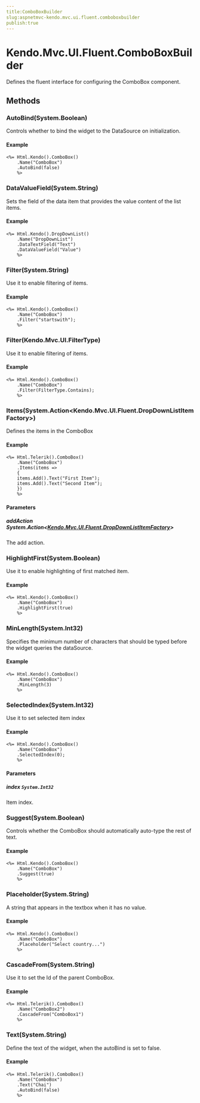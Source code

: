 ```yaml
---
title:ComboBoxBuilder
slug:aspnetmvc-kendo.mvc.ui.fluent.comboboxbuilder
publish:true
---
```


# Kendo.Mvc.UI.Fluent.ComboBoxBuilder

Defines the fluent interface for configuring the ComboBox component.

## Methods

### AutoBind(System.Boolean)
Controls whether to bind the widget to the DataSource on initialization.

#### Example
    <%= Html.Kendo().ComboBox()
        .Name("ComboBox")
        .AutoBind(false)
        %>

### DataValueField(System.String)
Sets the field of the data item that provides the value content of the list items.

#### Example
    <%= Html.Kendo().DropDownList()
        .Name("DropDownList")
        .DataTextField("Text")
        .DataValueField("Value")
        %>

### Filter(System.String)
Use it to enable filtering of items.

#### Example
    <%= Html.Kendo().ComboBox()
        .Name("ComboBox")
        .Filter("startswith");
        %>

### Filter(Kendo.Mvc.UI.FilterType)
Use it to enable filtering of items.

#### Example
    <%= Html.Kendo().ComboBox()
        .Name("ComboBox")
        .Filter(FilterType.Contains);
        %>

### Items(System.Action\<Kendo.Mvc.UI.Fluent.DropDownListItemFactory\>)
Defines the items in the ComboBox

#### Example
    <%= Html.Telerik().ComboBox()
        .Name("ComboBox")
        .Items(items =>
        {
        items.Add().Text("First Item");
        items.Add().Text("Second Item");
        })
        %>

#### Parameters

##### addAction System.Action\<[Kendo.Mvc.UI.Fluent.DropDownListItemFactory](/api/wrappers/aspnet-mvc/Kendo.Mvc.UI.Fluent/DropDownListItemFactory)\>
The add action.

### HighlightFirst(System.Boolean)
Use it to enable highlighting of first matched item.

#### Example
    <%= Html.Kendo().ComboBox()
        .Name("ComboBox")
        .HighlightFirst(true)
        %>

### MinLength(System.Int32)
Specifies the minimum number of characters that should be typed before the widget queries the dataSource.

#### Example
    <%= Html.Kendo().ComboBox()
        .Name("ComboBox")
        .MinLength(3)
        %>

### SelectedIndex(System.Int32)
Use it to set selected item index

#### Example
    <%= Html.Kendo().ComboBox()
        .Name("ComboBox")
        .SelectedIndex(0);
        %>

#### Parameters

##### index `System.Int32`
Item index.

### Suggest(System.Boolean)
Controls whether the ComboBox should automatically auto-type the rest of text.

#### Example
    <%= Html.Kendo().ComboBox()
        .Name("ComboBox")
        .Suggest(true)
        %>

### Placeholder(System.String)
A string that appears in the textbox when it has no value.

#### Example
    <%= Html.Kendo().ComboBox()
        .Name("ComboBox")
        .Placeholder("Select country...")
        %>

### CascadeFrom(System.String)
Use it to set the Id of the parent ComboBox.

#### Example
    <%= Html.Telerik().ComboBox()
        .Name("ComboBox2")
        .CascadeFrom("ComboBox1")
        %>

### Text(System.String)
Define the text of the widget, when the autoBind is set to false.

#### Example
    <%= Html.Telerik().ComboBox()
        .Name("ComboBox")
        .Text("Chai")
        .AutoBind(false)
        %>